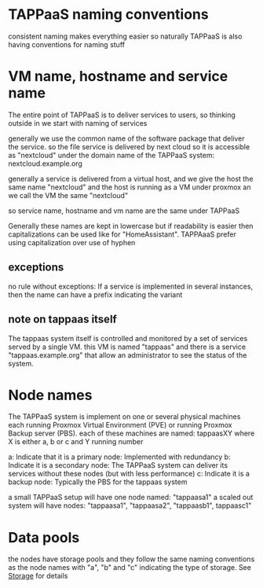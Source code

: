 # TAPPaaS naming conventions

consistent naming makes everything easier so naturally TAPPaaS is also having conventions for naming stuff

# VM name, hostname and service name

The entire point of TAPPaaS is to deliver services to users, so thinking outside in we start with naming of services

generally we use the common name of the software package that deliver the service. so the file service is delivered by next cloud so it is accessible as "nextcloud" under the domain name of the TAPPaaS system: nextcloud.example.org

generally a service is delivered from a virtual host, and we give the host the same name "nextcloud"
and the host is running as a VM under proxmox an we call the VM the same "nextcloud"

so service name, hostname and vm name are the same under TAPPaaS

Generally these names are kept in lowercase but if readability is easier then capitalizations can be used like for "HomeAssistant". TAPPAaaS prefer using capitalization over use of hyphen

## exceptions

no rule without exceptions: If a service is implemented in several instances, then the name can have a prefix indicating the variant

## note on tappaas itself

The tappaas system itself is controlled and monitored by a set of services served by a single VM. this VM is named "tappaas" and there is a service "tappaas.example.org" that allow an administrator to see the status of the system.

# Node names

The TAPPaaS system is implement on one or several physical machines each running Proxmox Virtual Environment (PVE) or running Proxmox Backup server (PBS). each of these machines are named: tappaasXY
where X is either a, b or c and Y running number

a: Indicate that it is a primary node: Implemented with redundancy
b: Indicate it is a secondary node: The TAPPaaS system can deliver its services without these nodes (but with less performance)
c: Indicate it is a backup node: Typically the PBS for the tappaas system

a small TAPPaaS setup will have one node named: "tappaasa1"
a scaled out system will have nodes: "tappaasa1", "tappaasa2", "tappaasb1", tappaasc1"

# Data pools

the nodes have storage pools and they follow the same naming conventions as the node names with "a", "b" and "c" indicating the type of storage. See [Storage](./StorageDesign.md) for details